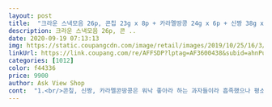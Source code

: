 ```yaml
---
layout: post 
title:  "크라운 스낵모음 26p, 콘칩 23g x 8p + 카라멜땅콩 24g x 6p + 신짱 38g x 6p + 죠리퐁 26g x 6p, 1세트" 
description: 크라운 스낵모음 26p, 콘 ..
date: 2020-09-19 07:13:13 
img: https://static.coupangcdn.com/image/retail/images/2019/10/25/16/3/a63667ee-a594-42d2-a1ae-a97f6e2adde4.jpg 
linkUrl: https://link.coupang.com/re/AFFSDP?lptag=AF3600438&subid=ahnPublicAsk&pageKey=324850631&itemId=1040074990&vendorItemId=5497183851&traceid=V0-113-ddfecd83475a0f7e 
categories: [1012] 
color: f44336 
price: 9900 
author: Ask View Shop 
cont:  "1.<br/>콘칲, 신짱, 카라멜콘땅콩은 워낙 좋아라 하는 과자들이라 흡족했으나 평소 죠리퐁은 그닥 좋아하잖아 주문전 살짝 주저했는데... <br/><br/>2.<br/>총4종류의 소포장 과자들이라 질리지 않고 소진할 수 있을 듯.<br/><br/>26그람.<br/>.<br/>23그람.<br/>봉지과자가 26개나  오니까 박스도 어찌나큰게오는지 배송된거보고 깜짝놀랏어요^^<br/>3.<br/>익히 잘 알려진 맛과 식감들의 과자라 개별적인 설명은 생략하고... <br/>한봉다리 뜯어 맛을 보니 바삭바삭하니 오래된 제품은 아닌 듯 하여 다행.<br/><br/>4.<br/>봉다리당 가격을 산출해보면 384원 정도 되는데 마트서 500원에 파는 제품보다 저렴한 듯 함.<br/><br/>5.<br/>총26봉다리 1박스 구성으로 나머지는 6개씩, 콘칲만 8개 들어있는데 처음에 물건 갯수 헤아리다가 콘칲 2개가 추가로 더 온 줄 알고 잠시 개이득 보는 건가 싶어 흥분했었음... <br/>ㅋㅋㅋ<br/>6.<br/>크라운제과에서 나온 과자들은 왠만하면 다 맛나기 때문에 실패의 우려가 없음.<br/><br/>7.<br/>지인추천 재구매하실거냐 물으신다면 당연히 OK!!!<br/>가격  9,990원<br/>도착  2020.<br/>07.<br/>30<br/>수량  712g(콘칩 23g8개입 + 카라멜땅콩 24g6개입 + 신짱 38g6개입 + 죠리퐁 26g6개입 세트)<br/>종류  콘칲, 신짱, 카라멜콘땅콩, 죠리퐁<br/>크라운 스낵모음 26p<br/>●구매이유<br/>●구매후기<br/>가끔은 자주가 아니더라도 과자 먹는 입속 즐거움도 있으면 좋을거같아요.<br/><br/>가볍게 즐길수있는 용량의 크라운스낵.<br/>.<br/>추천합니다.<br/><br/>간식줄때 그릇에담아주니 우유랑 같이먹어도 맛나지만.<br/><br/>고소한 콘칩에 달콤한 캬라멜땅콩, 달짝한 신짱 그리고 달콤고소한 죠리퐁이 종합선물세트처럼 다양하게 많이 들어있어서 넘 좋아요<br/>과자 평소에 즐겨서 잘먹진않는데.<br/><br/>과자값도 비싸고.<br/>.<br/>특히나 과자는 너무  과대포장이  긴 제품중의 하나랍니다.<br/>  왠지 소비자를 우습게아는거같아.<br/><br/>과자류는 절대 마트에서세일할때 아니면 사지 않는답니다.<br/><br/>그냥 먹어도 맛나다네요.<br/><br/>그래서 소포장된 적은용량의 봉지과자를  찾다가<br/>그러다보면 가끔 달콤한 죠리퐁이 생각나서 주문하려고 찾아보니<br/>그런데.<br/>.<br/>그래도.<br/>^^과자 먹고싶을때도 있잖아요?<br/>그전에 다 먹습니다.<br/>^^;;<br/>근데.<br/>.<br/>과자 한봉지는 다 먹기가 좀 그래요.<br/>.<br/><br/>다만 좀더 다양한 구성으로 판매했으면 좋겠음... <br/><br/>달콤한 죠리퐁.<br/>.<br/>고소한 콘칲.<br/>.<br/>바삭한 짱구.<br/>그리고 살살 녹는<br/>때로는 그래놀라보다 죠리퐁이 더 생각날 때가 있는데<br/>또 잘안먹게되고.<br/>공기랑접촉해서 눅눅해지고.<br/>.<br/><br/>먹다보면 금방 한봉지가 클리어되지요.<br/><br/>물건 받고 보니 봉다리별 용량이 적어서 죠리퐁도 괜찮은 듯... <br/><br/>보통 대형마트가서 한꺼번에 10개씩 사오는데 이번에는 쿠팡에서 구해볼까 하고 주문해 봄.<br/><br/>보통 우유만 먹으면 소화가 잘 안되고 탈이 잘 되서 그래놀라랑 같이 즐겨 먹어요.<br/><br/>사실 죠리퐁은 봉다리 열자마자 눅눅해지는 대표적 과자이다 보니 꺼려했던건데 워낙 적은 용량이라 단번에 해치울 수 있으니 꺼릴 이유가 없어짐.<br/><br/>사실 한봉다리당 용량이 많으면 다먹지 못해 눅눅해져 버리는게 많았는데 이 과자셋트의 장점은 이처럼 소량포장에 있는 듯.<br/><br/>아이는 주로 부드럽고 달콤람 캬라멜땅콩과 고소한 옥수수맛 콘칩을 좋아하고 잘 먹어요.<br/><br/>아이들은 죠리퐁을 참 좋아해요.<br/><br/>안그래도 아이가 하루종일 집에 있으니 간식으로 과자도 챙겨주고는 해야하는데<br/>어린 시절 종합선물셋트처럼 시판되는 모든 과자들이 다 들어 있는 과자셋트를 구성해 팔면 어떨까?<br/>용량도 26g.<br/>.<br/>제품도다양해요.<br/><br/>유통기한은 2020년 9월까지인데.<br/>.<br/><br/>의미없습니다.<br/><br/>이런 구성이 있네요.<br/><br/>입 심심할때 한봉지 적당하게 먹어주는 센스^<br/>저는 역시 죠리퐁을 우유와 함께!<br/>전 딱두봉지가 적당한거같아요.<br/><br/>제조일자는2020년 2월.<br/>2020년 3월.<br/>제품이 대다수이구요.<br/><br/>진짜 맛있게 먹고 26봉의 과자가 있으니 한동안 간식 걱정 덜 해도되니 넘 좋아요^^<br/>집에 흰 우유가 있는데<br/>카라멜콘과 땅콩까지.<br/>.<br/><br/>쿠팡의 스낵제품을 보게되었답니다.<br/><br/>하루세끼 밥먹고 밥심으로 건강하게 잘 지내는것도  좋지만.<br/>.<br/><br/>한번 뜯으면 다 먹기가좀그래서 그냥봉지접어서 놔두면.<br/><br/>" 
---
```

